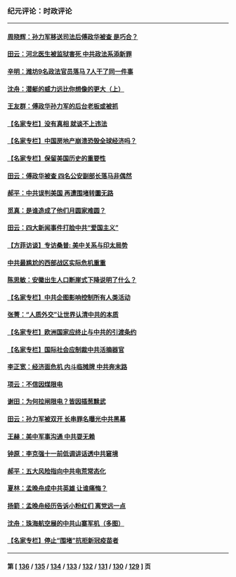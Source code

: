 ### 纪元评论：时政评论
---
#### [周晓辉：孙力军移送司法后傅政华被查 是巧合？](../../pages/nsc1025/n13277809.md) 
#### [田云：河北医生被监狱害死 中共政法系添新罪](../../pages/nsc1025/n13277509.md) 
#### [辛明：潍坊9名政法官员落马 7人干了同一件事](../../pages/nsc1025/n13277656.md) 
#### [沈舟：潜艇的威力远比你想像的更大（上）](../../pages/nsc1025/n13277522.md) 
#### [王友群：傅政华孙力军的后台老板或被抓](../../pages/nsc1025/n13277204.md) 
#### [【名家专栏】没有真相 就谈不上违法](../../pages/nsc1025/n13276564.md) 
#### [【名家专栏】中国房地产崩溃恐毁全球经济吗？](../../pages/nsc1025/n13276553.md) 
#### [【名家专栏】保留美国历史的重要性](../../pages/nsc1025/n13276548.md) 
#### [田云：傅政华被查 四名公安副部长落马非偶然](../../pages/nsc1025/n13276245.md) 
#### [郝平：中共误判美国 再遭围堵转圜无路](../../pages/nsc1025/n13276404.md) 
#### [觅真：是谁造成了他们月圆家难圆？](../../pages/nsc1025/n13275957.md) 
#### [田云：四大新闻事件打脸中共“爱国主义”](../../pages/nsc1025/n13275538.md) 
#### [【方菲访谈】专访桑普: 美中关系与印太局势](../../pages/nsc1025/n13275473.md) 
#### [中共最尴尬的西部战区实际危机重重](../../pages/nsc1025/n13275373.md) 
#### [陈思敏：安徽出生人口断崖式下降说明了什么？](../../pages/nsc1025/n13275276.md) 
#### [【名家专栏】中共企图影响控制所有人类活动](../../pages/nsc1025/n13274449.md) 
#### [张菁：“人质外交”让世界认清中共的本质](../../pages/nsc1025/n13275128.md) 
#### [【名家专栏】欧洲国家应终止与中共的引渡条约](../../pages/nsc1025/n13274402.md) 
#### [【名家专栏】国际社会应制裁中共活摘器官](../../pages/nsc1025/n13274393.md) 
#### [李正宽：经济面危机 内斗临摊牌 中共奔末路](../../pages/nsc1025/n13273766.md) 
#### [项云：不信因煤限电](../../pages/nsc1025/n13274030.md) 
#### [谢田：为何拉闸限电？皆因插葱黩武](../../pages/nsc1025/n13273857.md) 
#### [田云：孙力军被双开 长串罪名曝光中共黑幕](../../pages/nsc1025/n13273129.md) 
#### [王赫：美中军事沟通 中共耍无赖](../../pages/nsc1025/n13272891.md) 
#### [钟原：李克强十一前低调讲话透中共窘境](../../pages/nsc1025/n13272964.md) 
#### [郝平：五大风险指向中共电荒常态化](../../pages/nsc1025/n13272534.md) 
#### [夏林：孟晚舟成中共英雄 让谁痛悔？](../../pages/nsc1025/n13272589.md) 
#### [扬箭：孟晚舟经历告诉小粉红们 离党远一点](../../pages/nsc1025/n13272831.md) 
#### [沈舟：珠海航空展的中共山寨军机（多图）](../../pages/nsc1025/n13272514.md) 
#### [【名家专栏】停止“围堵”抗拒新冠疫苗者](../../pages/nsc1025/n13271770.md) 

---
#### 第 [ [136](./136.md) / [135](./135.md) / [134](./134.md) / [133](./133.md) / [132](./132.md) / [131](./131.md) / [130](./130.md) / [129](./129.md) ] 页
